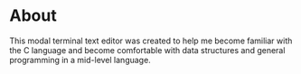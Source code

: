 # About
This modal terminal text editor was created to help me become familiar with the C language and become comfortable with data structures and general programming in a mid-level language.
